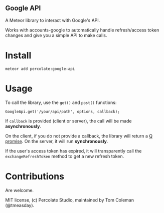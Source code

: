 Google API
----------

A Meteor library to interact with Google's API.

Works with accounts-google to automatically handle refresh/access token changes and give you a simple API to make calls.

# Install

```
meteor add percolate:google-api
```

# Usage

To call the library, use the `get()` and `post()` functions:

```
GoogleApi.get('/your/api/path', options, callback);
```

If `callback` is provided (client or server), the call will be made **asynchronously**. 

On the client, if you do not provide a callback, the library will return a [Q promise](https://github.com/kriskowal/q). On the server, it will run **synchronously**.

If the user's access token has expired, it will transparently call the `exchangeRefreshToken` method to get a new refresh token.

# Contributions

Are welcome.

MIT license, (c) Percolate Studio, maintained by Tom Coleman (@tmeasday).
